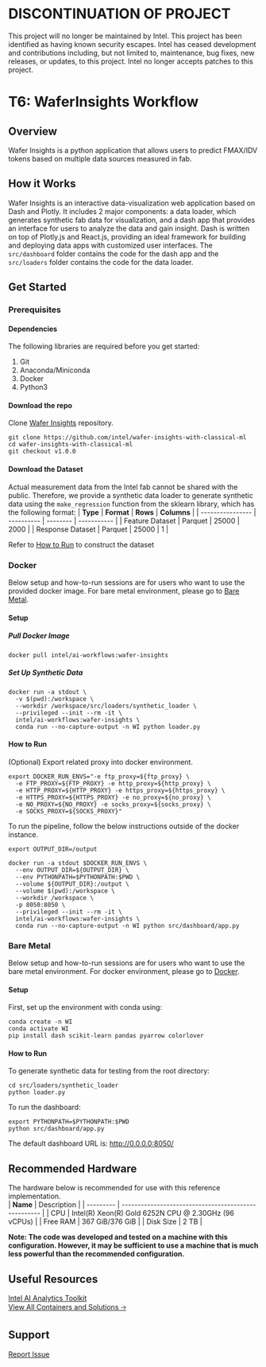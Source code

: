 # DISCONTINUATION OF PROJECT #
This project will no longer be maintained by Intel.
This project has been identified as having known security escapes.
Intel has ceased development and contributions including, but not limited to, maintenance, bug fixes, new releases, or updates, to this project.
Intel no longer accepts patches to this project.
# T6: WaferInsights Workflow
## Overview
Wafer Insights is a python application that allows users to predict FMAX/IDV tokens based on multiple data sources measured in fab.

## How it Works
Wafer Insights is an interactive data-visualization web application based on Dash and Plotly. It includes 2 major components: a data loader, which generates synthetic fab data for visualization, and a dash app that provides an interface for users to analyze the data and gain insight. Dash is written on top of Plotly.js and React.js, providing an ideal framework for building and deploying data apps with customized user interfaces. The `src/dashboard` folder contains the code for the dash app and the `src/loaders` folder contains the code for the data loader.

## Get Started 

### **Prerequisites**

#### Dependencies
The following libraries are required before you get started:
1. Git
2. Anaconda/Miniconda
3. Docker
4. Python3

#### Download the repo
Clone [Wafer Insights](https://github.com/intel/wafer-insights-with-classical-ml) repository.
```
git clone https://github.com/intel/wafer-insights-with-classical-ml
cd wafer-insights-with-classical-ml
git checkout v1.0.0
```

#### Download the Dataset
Actual measurement data from the Intel fab cannot be shared with the public. Therefore, we provide a synthetic data loader to generate synthetic data using the `make_regression` function from the sklearn library, which has the following format:
| **Type**         | **Format** | **Rows** | **Columns** |
| ---------------- | ---------- | -------- | ----------- |
| Feature Dataset  | Parquet    | 25000    | 2000        |
| Response Dataset | Parquet    | 25000    | 1            |

Refer to [How to Run](#how-to-run) to construct the dataset
### **Docker**
Below setup and how-to-run sessions are for users who want to use the provided docker image.
For bare metal environment, please go to [Bare Metal](#bare-metal).
#### Setup 


##### Pull Docker Image
```
docker pull intel/ai-workflows:wafer-insights
```

##### Set Up Synthetic Data
```
docker run -a stdout \
  -v $(pwd):/workspace \
  --workdir /workspace/src/loaders/synthetic_loader \
  --privileged --init --rm -it \
  intel/ai-workflows:wafer-insights \
  conda run --no-capture-output -n WI python loader.py
```

#### How to Run 
(Optional) Export related proxy into docker environment.
```
export DOCKER_RUN_ENVS="-e ftp_proxy=${ftp_proxy} \
  -e FTP_PROXY=${FTP_PROXY} -e http_proxy=${http_proxy} \
  -e HTTP_PROXY=${HTTP_PROXY} -e https_proxy=${https_proxy} \
  -e HTTPS_PROXY=${HTTPS_PROXY} -e no_proxy=${no_proxy} \
  -e NO_PROXY=${NO_PROXY} -e socks_proxy=${socks_proxy} \
  -e SOCKS_PROXY=${SOCKS_PROXY}"
```
To run the pipeline, follow the below instructions outside of the docker instance. 
```
export OUTPUT_DIR=/output
```

```
docker run -a stdout $DOCKER_RUN_ENVS \
  --env OUTPUT_DIR=${OUTPUT_DIR} \
  --env PYTHONPATH=$PYTHONPATH:$PWD \
  --volume ${OUTPUT_DIR}:/output \
  --volume $(pwd):/workspace \
  --workdir /workspace \
  -p 8050:8050 \
  --privileged --init --rm -it \
  intel/ai-workflows:wafer-insights \
  conda run --no-capture-output -n WI python src/dashboard/app.py
```

### **Bare Metal** 
Below setup and how-to-run sessions are for users who want to use the bare metal environment.
For docker environment, please go to [Docker](#docker).
#### Setup 
First, set up the environment with conda using:
```
conda create -n WI 
conda activate WI
pip install dash scikit-learn pandas pyarrow colorlover
```
#### How to Run 
To generate synthetic data for testing from the root directory:
```
cd src/loaders/synthetic_loader
python loader.py
```
To run the dashboard:
```
export PYTHONPATH=$PYTHONPATH:$PWD
python src/dashboard/app.py
```
The default dashboard URL is: http://0.0.0.0:8050/

## Recommended Hardware 
The hardware below is recommended for use with this reference implementation.   
| **Name**  | Description                                          |
| --------- | ---------------------------------------------------- |
| CPU       | Intel(R) Xeon(R) Gold 6252N CPU @ 2.30GHz (96 vCPUs) |
| Free RAM  | 367 GiB/376 GiB                                      |
| Disk Size | 2 TB                                                 | 

**Note:  The code was developed and tested on a machine with this configuration. However, it may be sufficient to use a machine that is much less powerful than the recommended configuration.**

## Useful Resources
[Intel AI Analytics Toolkit](https://www.intel.com/content/www/us/en/developer/tools/oneapi/ai-analytics-toolkit.html)<br>
[View All Containers and Solutions 🡢](https://www.intel.com/content/www/us/en/developer/tools/software-catalog/containers.html)<br>

## Support
[Report Issue](https://community.intel.com/t5/Intel-Optimized-AI-Frameworks/bd-p/optimized-ai-frameworks)<br>
